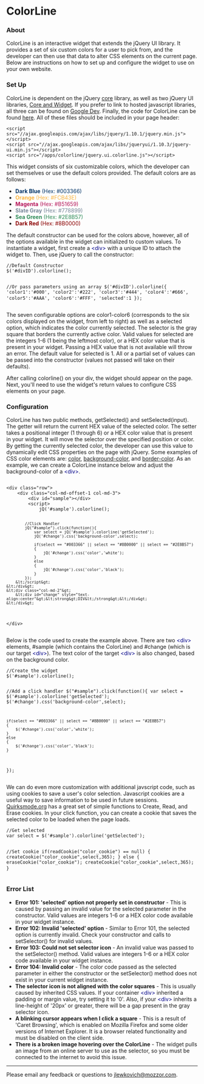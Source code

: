 <h1>ColorLine</h1>
<div id="mainwin" class="col-md-8">
<div id="contentwell" class="well">
<h3>About</h3>
<p>
	ColorLine is an interactive widget that extends the jQuery UI library. It provides a set of six custom colors for a user to pick from, and the developer can then use that data to alter CSS elements on the current page. Below are instructions on how to set up and configure the widget to use on your own website.
</p>
<h3>Set Up</h3>
<p>
ColorLine is dependent on the jQuery <a href="http://jquery.com/download/">core</a> library, as well as two jQuery UI libraries, <a href="http://jqueryui.com/download/#!version=1.10.3&components=1100000000000000000000000000000000">Core and Widget</a>. If you prefer to link to hosted javascript libraries, all three can be found on <a href="https://developers.google.com/speed/libraries/devguide?hl=fr-FR">Google Dev</a>. Finally, the code for ColorLine can be found <a href="./jquery.ui.colorline.js">here</a>. All of these files should be included in your page header:
</p>
<pre class="prettyprint">
<code>&lt;script src="//ajax.googleapis.com/ajax/libs/jquery/1.10.1/jquery.min.js"&gt;&lt;/script&gt;
&lt;script src="//ajax.googleapis.com/ajax/libs/jqueryui/1.10.3/jquery-ui.min.js"&gt;&lt;/script&gt;
&lt;script src="<?php echo home_url() ?>/apps/colorline/jquery.ui.colorline.js"&gt;&lt;/script&gt;</code>
</pre>
<p>
This widget consists of six customizable colors, which the developer can set themselves or use the default colors provided. The default colors are as follows:
</p>
<p>
	<ul>
		<li><font style="color: #003366"><strong>Dark Blue</strong> (Hex: #003366)</font></li>
		<li><font style="color: #FCB43E"><strong>Orange</strong> (Hex: #FCB43E)</font></li>
		<li><font style="color: #B51659"><strong>Magenta</strong> (Hex: #B51659)</font></li>
		<li><font style="color: #778899"><strong>Slate Gray</strong> (Hex: #778899)</font></li>
		<li><font style="color: #2E8B57"><strong>Sea Green</strong> (Hex: #2E8B57)</font></li>
		<li><font style="color: #8B0000"><strong>Dark Red</strong> (Hex: #8B0000)</font></li>
	</ul>
</p>
<p>
The default constructor can be used for the colors above, however, all of the options available in the widget can initialized to custom values. To instantiate a widget, first create a <font style="color: #000088">&lt;div&gt;</font> with a unique ID to attach the widget to. Then, use jQuery to call the constructor:
</p>
<pre class="prettyprint">
<code>//Default Constructor
$('#divID').colorline();

//Or pass parameters using an array
$('#divID').colorline({
	'color1':'#000',
	'color2':'#222',
	'color3':'#444',
	'color4':'#666',
	'color5':'#AAA',
	'color6':'#FFF',
	'selected':1
});</code>
</pre>
<p>
The seven configurable options are <font class="mono">color1</font>-<font class="mono">color6</font> (corresponds to the six colors displayed on the widget, from left to right) as well as a <font class="mono">selected</font> option, which indicates the color currently selected. The <font class="mono">selector</font> is the gray square that borders the currently active color. Valid values for <font class="mono">selected</font> are the integers 1-6 (1 being the leftmost color), or a HEX color value that is present in your widget. Passing a HEX value that is not available will throw an error. The default value for <font class="mono">selected</font> is 1. All or a partial set of values can be passed into the constructor (values not passed will take on their defaults).
</p>
<p>
After calling <font class="mono">colorline()</font> on your div, the widget should appear on the page. Next, you'll need to use the widget's return values to configure CSS elements on your page.
<h3>Configuration</h3>
<p>
ColorLine has two public methods, <font class="mono">getSelected()</font> and <font class="mono">setSelected(input)</font>. The getter will return the current HEX value of the selected color. The setter takes a positional integer (1 through 6) or a HEX color value that is present in your widget. It will move the selector over the specified position or color. By getting the currently selected color, the developer can use this value to dynamically edit CSS properties on the page with jQuery. Some examples of CSS color elements are: <a href="https://developer.mozilla.org/en-US/docs/Web/CSS/color">color</a>, <a href="https://developer.mozilla.org/en-US/docs/Web/CSS/background-color">background-color</a>, and <a href="https://developer.mozilla.org/en-US/docs/Web/CSS/border-color">border-color</a>. As an example, we can create a ColorLine instance below and adjust the <font class="mono">background-color</font> of a <font style="color: #000088">&lt;div&gt;</font>.
</p>
<pre class="prettyprint">
<code>
&lt;div class="row"&gt;
	&lt;div class="col-md-offset-1 col-md-3"&gt;
		&lt;div id="sample"&gt;&lt;/div&gt;
		&lt;script&gt;
			jQ('#sample').colorline();
			
			//Click Handler
			jQ("#sample").click(function(){
				var select = jQ('#sample').colorline('getSelected');
				jQ('#change').css('background-color',select);
				
				if(select == "#003366" || select == "#8B0000" || select == "#2E8B57")
				{
					jQ('#change').css('color','white');
				}
				else
				{
					jQ('#change').css('color','black');
				}
			});
		&lt;/script&gt;
	&lt;/div&gt;
	&lt;div class="col-md-2"&gt;
		&lt;div id="change" style="text-align:center"&gt;&lt;strong&gt;DIV&lt;/strong&gt;&lt;/div&gt;
	&lt;/div&gt;
&lt;/div&gt;
</code>
</pre>
<p>Below is the code used to create the example above. There are two <font style="color: #000088">&lt;div&gt;</font> elements, <font class="mono">#sample</font> (which contains the ColorLine) and <font class="mono">#change</font> (which is our target <font style="color: #000088">&lt;div&gt;</font>). The text color of the target <font style="color: #000088">&lt;div&gt;</font> is also changed, based on the background color.</p>
<pre class="prettyprint">
<code>//Create the widget
$('#sample').colorline();
			
//Add a click handler
$("#sample").click(function(){
	var select = $('#sample').colorline('getSelected');
	$('#change').css('background-color',select);
	
	if(select == "#003366" || select == "#8B0000" || select == "#2E8B57")
	{
		$('#change').css('color','white');
	}
	else
	{
		$('#change').css('color','black');
	}
});</code>
</pre>
<p>
We can do even more customization with additional javscript code, such as using cookies to save a user's color selection. Javascript cookies are a useful way to save information to be used in future sessions. <a href="http://www.quirksmode.org/js/cookies.html?cookievalue=test1#script">Quirksmode.org</a> has a great set of simple functions to Create, Read, and Erase cookies. In your click function, you can create a cookie that saves the selected color to be loaded when the page loads.
</p>
<pre class="prettyprint">
<code>//Get selected
var select = $('#sample').colorline('getSelected');

//Set cookie
if(readCookie("color_cookie") == null)
{
	createCookie("color_cookie",select,365);
}
else
{
	eraseCookie("color_cookie");
	createCookie("color_cookie",select,365);
}</code>
</pre>
<h3>Error List</h3>
<p>
	<ul style="font-size:14px">
		<li><strong>Error 101: 'selected' option not properly set in constructor</strong> - This is caused by passing an invalid value for the <font class="mono">selected</font> parameter in the constructor. Valid values are integers 1-6 or a HEX color code available in your widget instance.</li>
		<li><strong>Error 102: Invalid 'selected' option</strong> - Similar to Error 101, the <font class="mono">selected</font> option is currently invalid. Check your constructor and calls to <font class="mono">setSelector()</font> for invalid values.
		<li><strong>Error 103: Could not set selector icon</strong> - An invalid value was passed to the <font class="mono">setSelector()</font> method. Valid values are integers 1-6 or a HEX color code available in your widget instance.</li>
		<li><strong>Error 104: Invalid color</strong> - The color code passed as the <font class="mono">selected</font> parameter in either the constructor or the <font class="mono">setSelector()</font> method does not exist in your current widget instance.</li>
		<li><strong>The selector icon is not aligned with the color squares</strong> - This is usually caused by inherited CSS values. If your container <font style="color: #000088">&lt;div&gt;</font> inherited a <font class="mono">padding</font> or <font class="mono">margin</font> value, try setting it to '0'. Also, if your <font style="color: #000088">&lt;div&gt;</font> inherits a <font class="mono">line-height</font> of '20px' or greater, there will be a gap present in the gray <font class="mono">selector</font> icon.</li>
		<li><strong>A blinking cursor appears when I click a square</strong> - This is a result of 'Caret Browsing', which is enabled on Mozilla Firefox and some older versions of Internet Explorer. It is a browser related functionality and must be disabled on the client side.</li>
		<li><strong>There is a broken image hovering over the ColorLine</strong> - The widget pulls an image from an online server to use as the selector, so you must be connected to the internet to avoid this issue.</li>
	</ul>
</p>
<hr>
<p>Please email any feedback or questions to <a href="mailto:jlewkovich@mozzor.com">jlewkovich@mozzor.com</a>.</p>

</div>	
</div> <!-- mainwin -->
